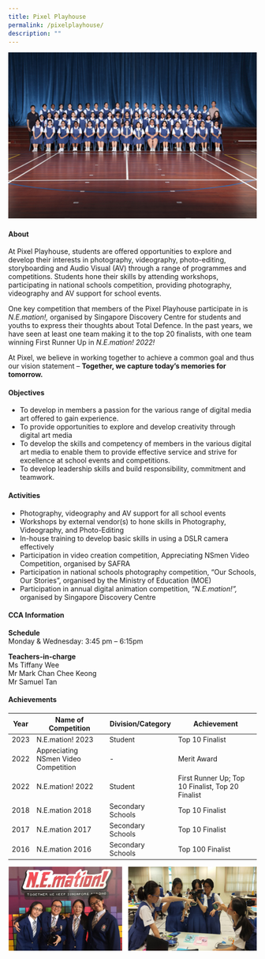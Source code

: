```yaml
---
title: Pixel Playhouse
permalink: /pixelplayhouse/
description: ""
---
```

![](/images/CCA/2023/pixel%20playhouse.jpg)

#### **About**

At Pixel Playhouse, students are offered opportunities to explore and develop their interests in photography, videography, photo-editing, storyboarding and Audio Visual (AV) through a range of programmes and competitions. Students hone their skills by attending workshops, participating in national schools competition, providing photography, videography and AV support for school events.

One key competition that members of the Pixel Playhouse participate in is *N.E.mation!,* organised by Singapore Discovery Centre for students and youths to express their thoughts about Total Defence. In the past years, we have seen at least one team making it to the top 20 finalists, with one team winning First Runner Up in *N.E.mation! 2022!*

At Pixel, we believe in working together to achieve a common goal and thus our vision statement – **Together, we capture today’s memories for tomorrow.**

#### **Objectives**

*   To develop in members a passion for the various range of digital media art offered to gain experience.
*   To provide opportunities to explore and develop creativity through digital art media
*   To develop the skills and competency of members in the various digital art media to enable them to provide effective service and strive for excellence at school events and competitions.
*   To develop leadership skills and build responsibility, commitment and teamwork.

#### **Activities**
*   Photography, videography and AV support for all school events
*   Workshops by external vendor(s) to hone skills in Photography, Videography, and Photo-Editing
*   In-house training to develop basic skills in using a DSLR camera effectively
*   Participation in video creation competition, Appreciating NSmen Video Competition, organised by SAFRA
*   Participation in national schools photography competition, “Our Schools, Our Stories”, organised by the Ministry of Education (MOE)
*   Participation in annual digital animation competition, “*N.E.mation!”,* organised by Singapore Discovery Centre

#### **CCA Information**

**Schedule**        
<br>Monday &amp; Wednesday: 3:45 pm – 6:15pm<br>

**Teachers-in-charge**
<br>Ms Tiffany Wee<br> Mr Mark Chan Chee Keong<br>Mr Samuel Tan<br>

#### **Achievements**

| Year  | Name of Competition                   | Division/Category | Achievement                                       |
|-------|---------------------------------------|-------------------|---------------------------------------------------|
| 2023 |N.E.mation! 2023 | Student              | Top 10 Finalist                      |
|2022  | Appreciating NSmen Video Competition| - | Merit Award  |
|2022  | N.E.mation! 2022                       | Student | First Runner Up; Top 10 Finalist, Top 20 Finalist|
| 2018  | N.E.mation 2018                       | Secondary Schools | Top 10 Finalist                                   |
| 2017  | N.E.mation 2017                       | Secondary Schools | Top 10 Finalist                                   |
| 2016  | N.E.mation 2016                       | Secondary Schools | Top 100 Finalist                                  |
  

![](/images/CCA/Clubs%20and%20Societies/Pixel%20Playhouse/P2.png)
